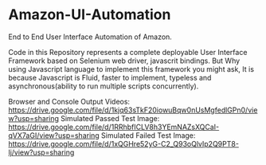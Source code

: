 # Amazon-UI-Automation
End to End User Interface Automation of Amazon. 


Code in this Repository represents a complete deployable User Interface Framework based on Selenium web driver, javascrit bindings.
But Why using Javascript language to implement this framework you might ask, It is because Javascript is Fluid, faster to implement, typeless and asynchronous(ability to run multiple scripts concurrently).

Browser and Console Output Videos: https://drive.google.com/file/d/1kjq63sTkF20iowuBqw0nUsMgfedlGPn0/view?usp=sharing
Simulated Passed Test Image: https://drive.google.com/file/d/1RRhbfICLV8h3YEmNAZsXQCaI-qVX7aGI/view?usp=sharing
Simulated Failed Test Image: 
https://drive.google.com/file/d/1xQGHre52yG-C2_Q93oQlvIp2Q9PT8-lj/view?usp=sharing